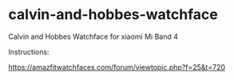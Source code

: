 # calvin-and-hobbes-watchface
Calvin and Hobbes Watchface for xiaomi Mi Band 4

Instructions:

https://amazfitwatchfaces.com/forum/viewtopic.php?f=25&t=720

